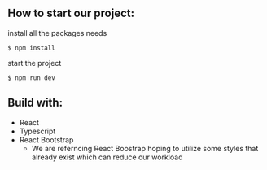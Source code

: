## How to start our project:

install all the packages needs
```console
$ npm install 
```

start the project
```console
$ npm run dev 
```

## Build with:
- React
- Typescript
- React Bootstrap
  - We are referncing React Boostrap hoping to utilize some styles that already exist which can reduce our workload
